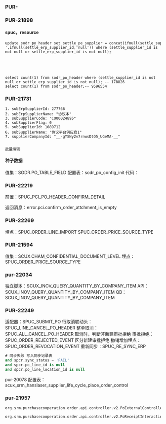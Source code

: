 
### PUR-


### PUR-21898

#### spuc，resource

```
update sodr_po_header set settle_pe_supplier = concat(ifnull(settle_supplier_id,'null'),'-',ifnull(settle_erp_supplier_id,'null')) where (settle_supplier_id is not null or settle_erp_supplier_id is not null);





select count(1) from sodr_po_header where (settle_supplier_id is not null or settle_erp_supplier_id is not null); -- 178826
select count(1) from sodr_po_header;-- 9596554
```


### PUR-21731
```
1. subErpSupplierId: 277766
2. subErpSupplierName: "协议本"
3. subSupplierCode: "CO00024895"
4. subSupplierFlag: 0
5. subSupplierId: 1089712
6. subSupplierName: "协议平台供应商1"
7. supplierCompanyId: "__-gYSNy2v7rnwsDtO5_UGeMA-__"
```

##### 
	批量编辑

#### 种子数据
值集：SODR.PO_TABLE_FIELD
配置表：sodr_po_config_init
代码： 


### PUR-22219

前置：SPUC_PCI_PO_HEADER_CONFIRM_DETAIL

返回消息：error.pci.confirm_order_attchment_is_empty



### PUR-22269

埋点：SPUC_ORDER_LINE_IMPORT
				SPUC_ORDER_PRICE_SOURCE_TYPE


### PUR-21594

值集：SCUX.CHAM_CONFIDENTIAL_DOCUMENT_LEVEL
埋点：SPUC_ORDER_PRICE_SOURCE_TYPE



### pur-22034

独立脚本：SCUX_INOV_QUERY_QUANTITY_BY_COMPANY_ITEM
API：SCUX_INOV_QUERY_QUANTITY_BY_COMPANY_ITEM
QB：SCUX_INOV_QUERY_QUANTITY_BY_COMPANY_ITEM


### PUR-22249
适配器：SPUC_SUBMIT_PO
行取消联动头：SPUC_LINE_CANCEL_PO_HEADER
整单取消：SPUC_ALL_CANCEL_PO_HEADER
	取消时，判断非新建审批拒绝
审批拒绝：SPUC_ORDER_REJECTED_EVENT
	区分新建审批拒绝
撤销增加埋点：SPUC_ORDER_REVOCATION_EVENT
重新同步：SPUC_RE_SYNC_ERP

```sql
# 同步失败 写入同步记录表
and spcr.sync_status = 'FAIL'  
and spcr.po_line_id is null  
and spcr.po_line_location_id is null
```

pur-20078 配置表：scux_srm_hanslaser_supplier_life_cycle_place_order_control



### pur-21957

```
org.srm.purchasecooperation.order.api.controller.v2.PoExternalController#deliveryExportToErp

org.srm.purchasecooperation.order.api.controller.v2.PoReceiptInteractionController#poInitDeliveryWorkbench
```

